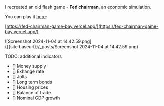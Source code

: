 I recreated an old flash game - **Fed chairman**, an economic simulation. 

You can play it [here](https://fed-chairman-game-bay.vercel.app/):

[https://fed-chairman-game-bay.vercel.app/](https://fed-chairman-game-bay.vercel.app/)

![Screenshot 2024-11-04 at 14.42.59.png]({{site.baseurl}}/_posts/Screenshot 2024-11-04 at 14.42.59.png)


TODO: additional indicators



- [] Money supply
- [] Exhange rate
- [] Jolts
- [] Long term bonds
- [] Housing prices
- [] Balance of trade
- [] Nominal GDP growth

